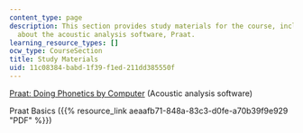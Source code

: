 ```yaml
---
content_type: page
description: This section provides study materials for the course, including information
  about the acoustic analysis software, Praat.
learning_resource_types: []
ocw_type: CourseSection
title: Study Materials
uid: 11c08384-babd-1f39-f1ed-211dd385550f
---
```


[Praat: Doing Phonetics by Computer](http://www.fon.hum.uva.nl/praat/) (Acoustic analysis software)

Praat Basics ({{% resource_link aeaafb71-848a-83c3-d0fe-a70b39f9e929 "PDF" %}})
